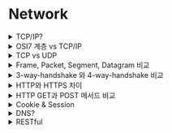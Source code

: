 # Network


<details>
    <summary>TCP/IP?</summary>

    - TCP/IP : 인터넷에서 표준으로 사용되는 프로토콜(통신규약)

        - Application Layer(L5)
            - 네트워크 계층과 애플리케이션 계층 프로토콜이 있는 곳이다.
            - 도메인 주소를 네트워크 주소로 변환하는 기능을 위한 DNS 지원
            - 애플리케이션 계층 패킷을 Message 라고 함.

        - Transport Layer(L4) 
            - 네트워크 계층에서 보내온 데이터를 정렬하고 오류를 수정 하여 신뢰할 수 있는 통신 확보
            - TCP/UDP 같은 프로토콜이 이 계층에 위치
            - 트랜스포트 계층 패킷을 Segment 라고 함.

        - Network Layer(L3)
            - 다른 네트워크로 데이터를 전송하는 역활을 수행, 즉 네트워크간 통신 역활!
            - 다른 네트워크와 통신하기 위해 경로를 설정하고 논리 주소를 결정하는 Router 장비 사용(경로설정)
            - 패킷은 Datagram

        - Data link Layer(L2)
            - 네트워크 기기 간 데이터 전송 및 물리주소 결정하는 역활
            - 이더넷 프로토콜 사용, Switch 같은 장비 사용
            - 패킷은 Frame

        - Physical Layer(L1)
            - 물리적 연결 및 전기신호 변환/제어 담당
            - 컴퓨터와 네트워크 장비를 물리적으로 연결

</details>


<details>
    <summary>OSI7 계층 vs TCP/IP</summary>

    - OSI 7계층은 TCP/IP 계층을 더 세분화 한 것
    - TCP/IP 에서 L1, L2 계층을 합쳐 네트워크 인터페이스 계층이라고 부르기도함
    - TCP/IP 에서 응용 계층은 OSI 에서 응용 표현 세션 계층으로 나뉘어짐
      - Application Layer : 사용자, 애플리케이션이 네트워크에 접근할 수 있도록 해주는 계층 / 인터페이스 지원, 사용자 에게 보이는 유일한 계층
      - Presentation Layer : 응용 계층으로 부터 전달, 전송하는 데이터의 인코딩 및 디코딩이 이루어지는 계층 / 응용계층에 맞춰 데이터를 변환
      - Session Layer : 응용프로세스가 통신을 관리하기 위한 방법 정의 / 네트워크상 양쪽의 연결을 관리/지속시키는 역할과 세션을 만들거나 없애는 역할을 담당하는 계층
</details>

<details>
    <summary>TCP vs UDP</summary>

    - TCP는 연결 지향형 프로토콜 / UDP는 데이터를 데이터그램 단위로 전송하는 프로토콜
    - TCP는 가상 회선을 만들어 신뢰성 보장하도록(흐름, 혼잡, 오류 제어)하는 프로토콜 / UDP는 따로 신뢰성 보장하는 절차 없어서 빠름
      - 흐름제어 : 상대방이 받을 수 있는 만큼만 데이터를 효율적으로 전송하는 것
      - 오류제어 : 데이터의 오류나 누락 없이 안전한 전송을 보장하는 것, 오류가 발생하면 재전송 수행하여 이를 보정
      - 혼잡제어 : 넽워크의 혼잡 정도에 따라 송신자가 데이터 전송량을 제어하는 것, 혼잡의 정도에 대한 판단기준은 데이터의 손실 발생 유무로 판단
    - TCP는 파일 전송과 같은 신뢰성이 중요한 서비스에 사용 / UDP는 스트리밍과 같이 연속성이 중요한 서비스에 사용

    - TCP 연결 과정 : 3 way handshake, 4 way handshake (양방향 Connection)
    - TCP segment를 제대로 수신하면 ACK, 제대로 수신 못하면 NACK
    - TCP segment에서 Header 부분에 오류를 체크하는 Checksum이 있다.

</details>

<details>
    <summary> Frame, Packet, Segment, Datagram 비교 </summary>

    - Packet : 컴퓨터간 데이터 주고 받을 때, 네트워크를 통해 전송데는 데이터 조각. 데이터의 손실 방지 및 패킷 흐름 조절을 위해 일정 단위로 잘라서 보내게됨
    각 계층에서 필요한 정보는 캡슐화 되어 전달, 수신측은 받은 패킷을 재조립하여 사용
    - Segment : Transport Layer(L4)에서 신뢰성 있는 통신을 구현하기 위한 Header를 L5의 data(message)에 붙인 것.
    - Datagram : Network Layer(L3)에서 다른 네트워크와 통신하기 위한 Header를 L4의 segment에 붙인 것.
    - Frame : Datalink Layer(L2)에서 물리적인 통신 채널을 열기 위해 Packet에 Header, Trailer을 붙임.
    Trailer는 데이터 끝에 분여서 오류 검출에 사용
</details>

<details>
    <summary>3-way-handshake 와 4-way-handshake 비교</summary>

    - 3-way-handshake : 호스트 간 데이터 전송 전에 정확한 전송을 보장하기 위해 상대 컴퓨터와 사전에 세션을 수립하는 과정

        1. Client에서 Server로 연결 요청 메시지 전송(SYN)
        2. Server 에서 SYN 요청 받고 Client에게 요청을 수락 한다는 ACK와 SYN 전송하고 ACK 응답을 기다림 (이 때 Server는 SYN_RECEIVED 상태)
        3. Client는 Server에 ACK를 보내고, 이후부터 연결 (이 때 Server는 ESTABLISHED 상태)

    - 4-way-handshake : 세션을 종료할 때 수행

        1. Client가 연결을 종료하겟다는 FIN 전송
        2. Server는 일단 확인 메세지 전송(ACK)하고, 자신의 통신이 끝날 때 까지 기다림 (TIME_WAIT 상태)
        3. Server가 통신이 끝났으면 연결이 종료되었다고 Client에 FIN 전송
        4. Client에서 확인했다는 메세지(ACK) 전송
        (TIME_WAIT : Server에서 FIN을 전송하기 전에 전송한 패킷이 FIN보다 늦게 도착하는 상황 대비해 잉여 패킷을 기다리는 과정)

    - 용어
        - SYN(Synchronization): 연결요청, 세션을 설정하는데 사용되며 초기에 시퀀스 번호를 보낸다.
        - ACK(Acknowledgement): 보낸 시퀀스 번호에 TCP 계층에서의 길이 또는 양을 더한 것과 같은 값을 ACK에 포함하여 전송한다.
        - FIN(Finish) : 세션을 종료시키는데 사용되며 더 이상 보낸 데이터가 없음을 표시한다.
    
    - 3-way-handshake 와 4-way-handshake 차이
        - 연결 설정 과정과는 다르게 종료 과정에서는 아직 전송중인 데이터에 대한 경우를 고려해야하기 때문.
        - Client는 아직 Server로 부터 받지 못한 데이터가 있을 것을 대비하여 일정시간 동안 세션을 남기는 TIME_WAIT 상태 후, 데이터를 모두 보냇다는 FIN을 받으면 종료

</details>

<details>
    <summary>HTTP와 HTTPS 차이</summary>
    
    - HTTP : Server/Client 간 데이터를 주고받기 위한 프로토콜 / 암호화가 추가 되지 않았기 때문에 단순한 정보와 같은 작업만 처리 / 80번 포트 사용
    - HTTPS : HTTP에 암호화(공개키)가 추가된 프로토콜 /  암호화, 복호화 과정이 필요하기 때문에 HTTP에 비해 느리고 인증서 발급 등을 위한 비용 발생 / 443번 포트
</details>

<details>
    <summary>HTTP GET과 POST 메서드 비교</summary>
    
    - GET : Client에서 Server로 어떠한 정보를 요청할 때 사용되는 메서드
        - GET 요청은 캐시가 가능
        - GET 요청은 브라우저에 히스토리가 남음
        - GET 요청은 길이제한
    
    - POST : Client에서 Server로 리소스를 생성 및 업데이트하기 위해 데이터를 보낼 때 사용
        - 전송할 데이터를 HTTP body 부분에 담아서 보냄(GET에서 URL의 파라미터로 보냈던 name1=value1&name2=value2가 body에 담겨 보내진다 생각하면 됨)
        - POST로 데이터를 전송할 때 길이 제한이 따로 없어 용량이 큰 데이터를 보낼 때 사용하거나 GET처럼 데이터가 외부적으로 드러나는 건 아니라서 보안이 필요한 부분에 많이 사용

    - 차이점
        - 사용 목적 : GET은 데이터 요청, POST는 새로 생성 및 업데이트
        - body 유무 : GET은 HTML 메세지에 body X, POST는 데이터를 담아 보내기 때문에 당연히 body O
        - 멱등성(idempotent) : GET은 멱등, POST는 X
        - 멱등성(idempotent)? : 여러번 적용하더라도 결과가 달라지지 않는 성질
</details>

<details>
    <summary>Cookie & Session</summary>
    
    - Cookie
        - 쿠키는 클라이언트(브라우저) 로컬에 저장되는 키와 값이 들어있는 작은 데이터 파일
        - 사용자 인증이 유효한 시간을 명시 할 수 있고, 유효 시간이 정해지면 브라우저가 종료되어도 인증이 유지됨
        - 동작 방식
            1. 클라이언트가 페이지를 요청
            2. 서버에서 쿠키 생성
            3. HTTP Header에 쿠키 포함 시켜 응답
            4. 브라우저가 종료되어도 쿠키 만료 기간이 있다면 클라이언트에서 보관
            5. 같은 요청 할 경우 HTTP Header에 쿠키를 함께 보냄
            6. 서버에서 쿠키를 읽어 이전 상태 정보를 변경해야 할 때, 쿠키 업데이트하여 변경된 쿠키를 HTTP Header에 포함시켜 응답
    
    - Session
        - 쿠키를 기반, but 브라우저에 저장하는 쿠키와 달리 세션은 서버에서 관리
        - 서버에서는 클라이언트를 구분하기 위해 세션 ID 부여, 웹 브라우저가 서버에 접속시 종료할 때 까지 인증상태 유지
        - 사용자에 대한 정보를 서버에 두기 때문에 쿠키보다 보안에 좋지만, 사용자가 많아질수록 서버 메모리를 많이 차지
        - 동작방식
            1. 클라이언트가 서버에 접속 시 세션 ID 발급
            2. 클라이언트는 세션 ID에 대해 쿠키를 사용해서 저장
            3. 클라이언트는 서버에 요청 할 때, 이 쿠키의 세션 ID를 서버에 전달하여 사용
            4. 서버는 세션 ID를 받아서 세션에 있는 클라이언트 정보 가져옴
            5. 클라이언트에 응답
    
    - 차이점
        - 쿠키는 브라우저 저장, 세션은 서버
        - 쿠키는 보안에 취약, 세션은 쿠키를 이용해 세션 ID만으로 구분하기 때문에 good
        - 쿠키는 브라우저 종료해도 남을수 있음, 세션은 브라우저 종료되면 삭제됨
</details>

<details>
    <summary>DNS?</summary>
    
    - 도메인에 연결된 서버의 주소를 찾아주는 역할
        - IP는 사람이 이해하고 기억하기 어렵기 때문에 이를 위해서 각 ip에 부여한 이름이 도메인
        ex> 주소창에 도메인(google.com) 입력 -> 도메인에 연결된 네임서버(DNS)에 서버 IP 요청
    
    - NSlookup 
        - DNS 서버로 부터 여러가지 정보를 얻을 수 있는 명령어
        - 한번 가져온 주소는 DNS Server에 저장하고, 호스트 요청시 그 안에서 request
</details>

<details>
    <summary> RESTful </summary>
    
    - REST API : URI로 Resource를 명시하고, HTTP Method를 통해 해당 Resource에 대한 CRUD를 적용하는 것
        - 클라이언트가 직접 데이터베이스에 접속해서 Resource를 변경하는 것은 매위 위험하기 때문에 REST API 사용
        - 장점 : HTTP 인프라를 그대로 사용하므로 REST API위한 별도 인프라 구축 X / HTTP 표준 프로토콜에 따르는 모든 플랫폼에서 사용이 가능
        - 단점 : 표준이 없음 / HTTP Method 형태가 제한적

    
    
    - RESTful : REST API를 활용하여 개발되는 서비스
    
    | 메서드 | 역할                                                    |
    | :----: | :------------------------------------------------------ |
    |  GET   | 데이터를 조회한다.                                      |
    |  POST  | 데이터를 등록한다. 인증 작업을 거칠 때 사용하기도 한다. |
    | DELETE | 데이터를 삭제한다.                                      |
    |  PUT   | 데이터를 새 정보로 통째로 업데이트할 때 사용한다.       |
    | PATCH  | 데이터의 특정 필드를 수정할 때 사용한다.                |
   
</details>





